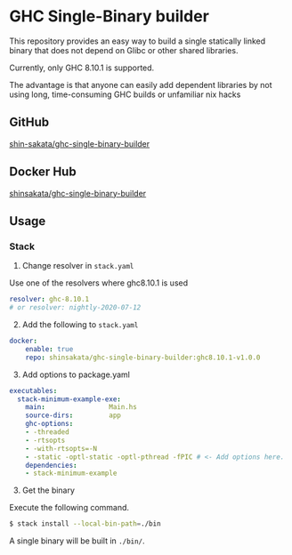 # GHC Single-Binary builder

This repository provides an easy way to build a single statically linked binary that does not depend on Glibc or other shared libraries.

Currently, only GHC 8.10.1 is supported.

The advantage is that anyone can easily add dependent libraries by not using long, time-consuming GHC builds or unfamiliar nix hacks

## GitHub

[shin-sakata/ghc-single-binary-builder](https://github.com/shin-sakata/ghc-single-binary-builder)

## Docker Hub

[shinsakata/ghc-single-binary-builder](https://hub.docker.com/repository/docker/shinsakata/ghc-single-binary-builder)

## Usage

### Stack

1. Change resolver in `stack.yaml`

Use one of the resolvers where ghc8.10.1 is used

```yaml:stack.yaml
resolver: ghc-8.10.1 
# or resolver: nightly-2020-07-12
```

2. Add the following to `stack.yaml`

```yaml:stack.yaml
docker:
    enable: true
    repo: shinsakata/ghc-single-binary-builder:ghc8.10.1-v1.0.0
```

3. Add options to package.yaml

```yaml:package.yaml
executables:
  stack-minimum-example-exe:
    main:                Main.hs
    source-dirs:         app
    ghc-options:
    - -threaded
    - -rtsopts
    - -with-rtsopts=-N
    - -static -optl-static -optl-pthread -fPIC # <- Add options here.
    dependencies:
    - stack-minimum-example
```

3. Get the binary

Execute the following command.

```sh
$ stack install --local-bin-path=./bin
```

A single binary will be built in `./bin/`.
